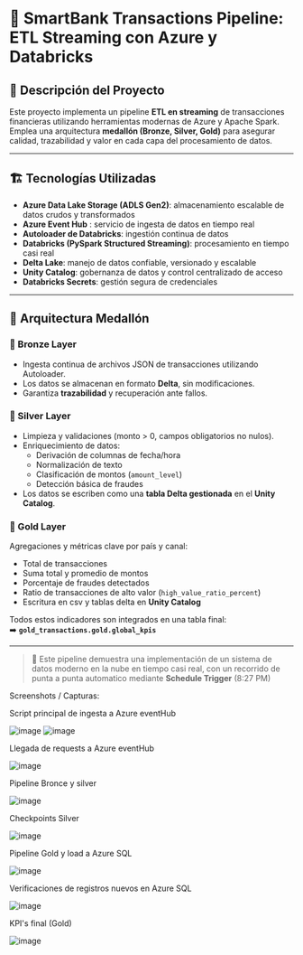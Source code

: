 # 🔷 SmartBank Transactions Pipeline: ETL Streaming con Azure y Databricks

## 🧾 Descripción del Proyecto

Este proyecto implementa un pipeline **ETL en streaming** de transacciones financieras utilizando herramientas modernas de Azure y Apache Spark.  
Emplea una arquitectura **medallón (Bronze, Silver, Gold)** para asegurar calidad, trazabilidad y valor en cada capa del procesamiento de datos.

---

## 🏗️ Tecnologías Utilizadas

- **Azure Data Lake Storage (ADLS Gen2)**: almacenamiento escalable de datos crudos y transformados  
- **Azure Event Hub** : servicio de ingesta de datos en tiempo real 
- **Autoloader de Databricks**: ingestión continua de datos  
- **Databricks (PySpark Structured Streaming)**: procesamiento en tiempo casi real  
- **Delta Lake**: manejo de datos confiable, versionado y escalable  
- **Unity Catalog**: gobernanza de datos y control centralizado de acceso  
- **Databricks Secrets**: gestión segura de credenciales  

---

## 🧱 Arquitectura Medallón

### 🔹 Bronze Layer
- Ingesta continua de archivos JSON de transacciones utilizando Autoloader.
- Los datos se almacenan en formato **Delta**, sin modificaciones.
- Garantiza **trazabilidad** y recuperación ante fallos.

### 🔸 Silver Layer
- Limpieza y validaciones (monto > 0, campos obligatorios no nulos).
- Enriquecimiento de datos:
  - Derivación de columnas de fecha/hora
  - Normalización de texto
  - Clasificación de montos (`amount_level`)
  - Detección básica de fraudes
- Los datos se escriben como una **tabla Delta gestionada** en el **Unity Catalog**.

### 🏅 Gold Layer
Agregaciones y métricas clave por país y canal:
- Total de transacciones
- Suma total y promedio de montos
- Porcentaje de fraudes detectados
- Ratio de transacciones de alto valor (`high_value_ratio_percent`)
- Escritura en csv y  tablas delta en **Unity Catalog**

Todos estos indicadores son integrados en una tabla final:  
➡️ **`gold_transactions.gold.global_kpis`**

---

> 💼 Este pipeline demuestra una implementación de un sistema de datos moderno en la nube en tiempo casi real, con un recorrido de punta a punta automatico mediante **Schedule Trigger** (8:27 PM)



Screenshots / Capturas:

Script principal de ingesta a Azure eventHub


![image](https://github.com/user-attachments/assets/8fafbfb2-5651-4cfe-af52-0a2b41a16c97)
![image](https://github.com/user-attachments/assets/1d2cb5c2-5e24-4c32-bbd1-0b6d1a86cbe3)

Llegada de requests a Azure eventHub


![image](https://github.com/user-attachments/assets/6a528f67-db69-455b-b50a-30e464fcbf3a)

Pipeline Bronce y silver


![image](https://github.com/user-attachments/assets/f8e6390c-f97d-4b69-a976-1f5fc9c9e60d)

Checkpoints Silver


![image](https://github.com/user-attachments/assets/145f98a5-fd51-4b42-9758-e3aa38f15307)


Pipeline Gold y load a Azure SQL


![image](https://github.com/user-attachments/assets/9efddc03-6171-4edb-bfeb-3e5c363d15b7)

Verificaciones de registros nuevos en Azure SQL


![image](https://github.com/user-attachments/assets/bce2ae4a-9ef1-4979-b340-4632ce9b6848)

KPI's final (Gold)


![image](https://github.com/user-attachments/assets/c4dab88a-9d63-473f-b370-021496bff602)

